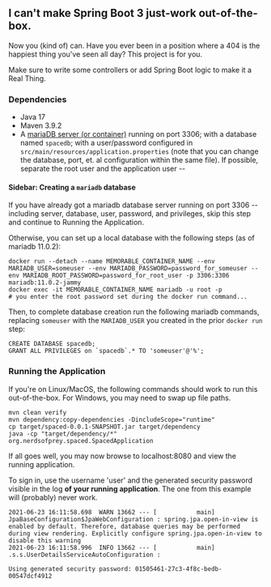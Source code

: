 ## I can't make Spring Boot 3 just-work out-of-the-box.

Now you (kind of) can. Have you ever been in a position where a 404 is the happiest thing you've seen all day? This project is for you.

Make sure to write some controllers or add Spring Boot logic to make it a Real Thing.


### Dependencies

- Java 17
- Maven 3.9.2
- A [mariaDB server (or container)](https://hub.docker.com/_/mariadb) running on port 3306; with a database named `spacedb`; with a user/password configured in `src/main/resources/application.properties` 
(note that you can change the database, port, et. al configuration within the same file). If possible, separate the root user and the application user -- 

#### Sidebar: Creating a `mariadb` database

If you have already got a mariadb database server running on port 3306 -- including server, database, user, password, and privileges, skip this step and continue to Running the Application.

Otherwise, you can set up a local database with the following steps (as of mariadb 11.0.2):

```
docker run --detach --name MEMORABLE_CONTAINER_NAME --env MARIADB_USER=someuser --env MARIADB_PASSWORD=password_for_someuser --env MARIADB_ROOT_PASSWORD=password_for_root_user -p 3306:3306 mariadb:11.0.2-jammy
docker exec -it MEMORABLE_CONTAINER_NAME mariadb -u root -p
# you enter the root password set during the docker run command...
```
Then, to complete database creation run the following mariadb commands, replacing `someuser` with the `MARIADB_USER` you created in the prior `docker run` step:

```
CREATE DATABASE spacedb;
GRANT ALL PRIVILEGES on `spacedb`.* TO 'someuser'@'%';
```

### Running the Application

If you're on Linux/MacOS, the following commands should work to run this out-of-the-box. For Windows, you may need to swap up file paths.

```
mvn clean verify 
mvn dependency:copy-dependencies -DincludeScope="runtime" 
cp target/spaced-0.0.1-SNAPSHOT.jar target/dependency
java -cp "target/dependency/*" org.nerdsofprey.spaced.SpacedApplication
```

If all goes well, you may now browse to localhost:8080 and view the running application.

To sign in, use the username 'user' and the generated security password visible in the log **of your running application**. The one from this example will (probably) never work.

```
2021-06-23 16:11:58.698  WARN 13662 --- [           main] JpaBaseConfiguration$JpaWebConfiguration : spring.jpa.open-in-view is enabled by default. Therefore, database queries may be performed during view rendering. Explicitly configure spring.jpa.open-in-view to disable this warning
2021-06-23 16:11:58.996  INFO 13662 --- [           main] .s.s.UserDetailsServiceAutoConfiguration :

Using generated security password: 01505461-27c3-4f8c-bedb-00547dcf4912
```


